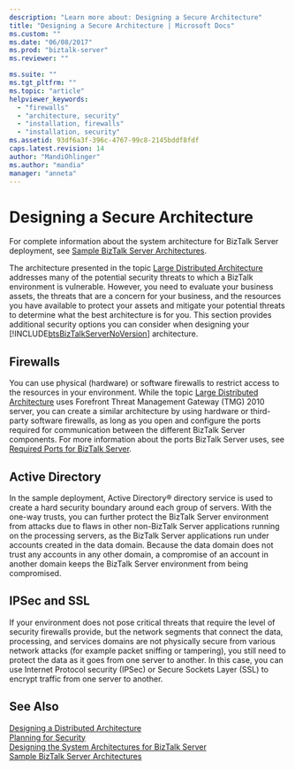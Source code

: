 ```yaml
---
description: "Learn more about: Designing a Secure Architecture"
title: "Designing a Secure Architecture | Microsoft Docs"
ms.custom: ""
ms.date: "06/08/2017"
ms.prod: "biztalk-server"
ms.reviewer: ""

ms.suite: ""
ms.tgt_pltfrm: ""
ms.topic: "article"
helpviewer_keywords: 
  - "firewalls"
  - "architecture, security"
  - "installation, firewalls"
  - "installation, security"
ms.assetid: 93df6a3f-396c-4767-99c8-2145bddf8fdf
caps.latest.revision: 14
author: "MandiOhlinger"
ms.author: "mandia"
manager: "anneta"
---
```

# Designing a Secure Architecture
For complete information about the system architecture for BizTalk Server deployment, see [Sample BizTalk Server Architectures](../core/sample-biztalk-server-architectures.md).  
  
 The architecture presented in the topic [Large Distributed Architecture](../core/large-distributed-architecture.md) addresses many of the potential security threats to which a BizTalk environment is vulnerable. However, you need to evaluate your business assets, the threats that are a concern for your business, and the resources you have available to protect your assets and mitigate your potential threats to determine what the best architecture is for you. This section provides additional security options you can consider when designing your [!INCLUDE[btsBizTalkServerNoVersion](../includes/btsbiztalkservernoversion-md.md)] architecture.  
  
## Firewalls  
 You can use physical (hardware) or software firewalls to restrict access to the resources in your environment. While the topic [Large Distributed Architecture](../core/large-distributed-architecture.md) uses Forefront Threat Management Gateway (TMG) 2010 server, you can create a similar architecture by using hardware or third-party software firewalls, as long as you open and configure the ports required for communication between the different BizTalk Server components. For more information about the ports BizTalk Server uses, see [Required Ports for BizTalk Server](../core/required-ports-for-biztalk-server.md).  
  
## Active Directory  
 In the sample deployment, Active Directory® directory service is used to create a hard security boundary around each group of servers. With the one-way trusts, you can further protect the BizTalk Server environment from attacks due to flaws in other non-BizTalk Server applications running on the processing servers, as the BizTalk Server applications run under accounts created in the data domain. Because the data domain does not trust any accounts in any other domain, a compromise of an account in another domain keeps the BizTalk Server environment from being compromised.  
  
## IPSec and SSL  
 If your environment does not pose critical threats that require the level of security firewalls provide, but the network segments that connect the data, processing, and services domains are not physically secure from various network attacks (for example packet sniffing or tampering), you still need to protect the data as it goes from one server to another. In this case, you can use Internet Protocol security (IPSec) or Secure Sockets Layer (SSL) to encrypt traffic from one server to another.  
  
## See Also  
 [Designing a Distributed Architecture](../core/designing-a-distributed-architecture.md)   
 [Planning for Security](../core/planning-for-security.md)   
 [Designing the System Architectures for BizTalk Server](../core/designing-the-system-architectures-for-biztalk-server.md)   
 [Sample BizTalk Server Architectures](../core/sample-biztalk-server-architectures.md)
